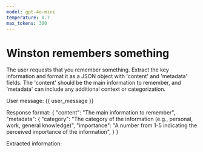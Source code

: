 ```yaml
---
model: gpt-4o-mini
temperature: 0.7
max_tokens: 300
---
```


# Winston remembers something

The user requests that you remember something. Extract
the key information and format it as a JSON object with
'content' and 'metadata' fields. The 'content' should
be the main information to remember, and 'metadata' can
include any additional context or categorization.

User message: {{ user_message }}

Response format:
{
"content": "The main information to remember",
"metadata": {
"category": "The category of the information (e.g., personal, work, general knowledge)",
"importance": "A number from 1-5 indicating the perceived importance of the information",
}
}

Extracted information:
